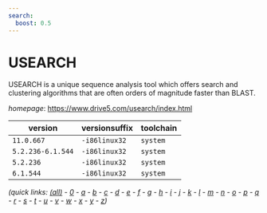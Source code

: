 ```yaml
---
search:
  boost: 0.5
---
```

# USEARCH

USEARCH is a unique sequence analysis tool which offers search and clustering algorithms that are  often orders of magnitude faster than BLAST.

*homepage*: <https://www.drive5.com/usearch/index.html>

version | versionsuffix | toolchain
--------|---------------|----------
``11.0.667`` | ``-i86linux32`` | ``system``
``5.2.236-6.1.544`` | ``-i86linux32`` | ``system``
``5.2.236`` | ``-i86linux32`` | ``system``
``6.1.544`` | ``-i86linux32`` | ``system``


*(quick links: [(all)](../index.md) - [0](../0/index.md) - [a](../a/index.md) - [b](../b/index.md) - [c](../c/index.md) - [d](../d/index.md) - [e](../e/index.md) - [f](../f/index.md) - [g](../g/index.md) - [h](../h/index.md) - [i](../i/index.md) - [j](../j/index.md) - [k](../k/index.md) - [l](../l/index.md) - [m](../m/index.md) - [n](../n/index.md) - [o](../o/index.md) - [p](../p/index.md) - [q](../q/index.md) - [r](../r/index.md) - [s](../s/index.md) - [t](../t/index.md) - [u](../u/index.md) - [v](../v/index.md) - [w](../w/index.md) - [x](../x/index.md) - [y](../y/index.md) - [z](../z/index.md))*

